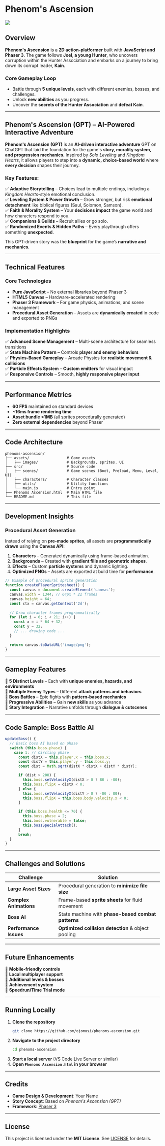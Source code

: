 # **Phenom's Ascension**  

![](https://github.com/ojomusi/Phenom-s-Ascension/blob/main/assets/images/backgrounds/landing.png)  

## **Overview**  

**Phenom's Ascension** is a **2D action-platformer** built with **JavaScript and Phaser 3**. The game follows **Joel, a young Hunter**, who uncovers corruption within the Hunter Association and embarks on a journey to bring down its corrupt leader, **Kain**.  

### **Core Gameplay Loop**  
- Battle through **5 unique levels**, each with different enemies, bosses, and challenges.  
- Unlock **new abilities** as you progress.  
- Uncover the **secrets of the Hunter Association** and **defeat Kain**.  


---

## **Phenom's Ascension (GPT) – AI-Powered Interactive Adventure**  

**Phenom's Ascension (GPT)** is an **AI-driven interactive adventure** GPT on ChatGPT that laid the foundation for the game's **story, morality system, and progression mechanics**. Inspired by *Solo Leveling* and *Kingdom Hearts*, it allows players to step into a **dynamic, choice-based world** where **every decision** shapes their journey.  

### **Key Features:**  
✅ **Adaptive Storytelling** – Choices lead to multiple endings, including a *Kingdom Hearts*-style emotional conclusion.  
✅ **Leveling System & Power Growth** – Grow stronger, but risk **emotional detachment** like biblical figures (Saul, Solomon, Samson).  
✅ **Faith & Morality System** – Your **decisions impact** the game world and how characters respond to you.  
✅ **Companions & Guilds** – Recruit allies or go solo.  
✅ **Randomized Events & Hidden Paths** – Every playthrough offers something **unexpected**.  

This GPT-driven story was the **blueprint** for the game’s **narrative and mechanics**.  

---

## **Technical Features**  

### **Core Technologies**  
- **Pure JavaScript** – No external libraries beyond Phaser 3  
- **HTML5 Canvas** – Hardware-accelerated rendering  
- **Phaser 3 Framework** – For game physics, animations, and scene management  
- **Procedural Asset Generation** – Assets are **dynamically created** in code and exported to PNGs  

### **Implementation Highlights**  
✅ **Advanced Scene Management** – Multi-scene architecture for seamless transitions  
✅ **State Machine Pattern** – Controls **player and enemy behaviors**  
✅ **Physics-Based Gameplay** – Arcade Physics for **realistic movement & collisions**  
✅ **Particle Effects System** – **Custom emitters** for visual impact  
✅ **Responsive Controls** – Smooth, **highly responsive player input**  

---

## **Performance Metrics**  
- **60 FPS** maintained on standard devices  
- **~16ms frame rendering time**  
- **Asset bundle <1MB** (all sprites procedurally generated)  
- **Zero external dependencies** beyond Phaser  

---

## **Code Architecture**  

```
phenoms-ascension/
├── assets/                 # Game assets
│   ├── images/             # Backgrounds, sprites, UI
├── src/                    # Source code
│   ├── scenes/             # Game scenes (Boot, Preload, Menu, Level, UI)
│   ├── characters/         # Character classes
│   ├── utils/              # Utility functions
│   └── main.js             # Entry point
├── Phenoms Ascension.html  # Main HTML file
└── README.md               # This file
```

---

## **Development Insights**  

### **Procedural Asset Generation**  
Instead of relying on **pre-made sprites**, all assets are **programmatically drawn** using the **Canvas API**:  
1. **Characters** – Generated dynamically using frame-based animation.  
2. **Backgrounds** – Created with **gradient fills and geometric shapes**.  
3. **Effects** – Custom **particle systems** and dynamic lighting.  
4. **Optimized PNGs** – Assets are exported at build time for **performance**.  

```javascript
// Example of procedural sprite generation
function createPlayerSpritesheet() {
  const canvas = document.createElement('canvas');
  canvas.width = 1344; // 64px * 21 frames
  canvas.height = 64;
  const ctx = canvas.getContext('2d');
 
  // Draw character frames programmatically
  for (let i = 0; i < 21; i++) {
    const x = i * 64 + 32;
    const y = 32;
    // ... drawing code ...
  }
 
  return canvas.toDataURL('image/png');
}
```

---

## **Gameplay Features**  

🎯 **5 Distinct Levels** – Each with **unique enemies, hazards, and environments**  
🎯 **Multiple Enemy Types** – Different **attack patterns and behaviors**  
🎯 **Boss Battles** – Epic fights with **pattern-based mechanics**  
🎯 **Progressive Abilities** – Gain **new skills** as you advance  
🎯 **Story Integration** – Narrative unfolds through **dialogue & cutscenes**  

---

## **Code Sample: Boss Battle AI**  

```javascript
updateBoss() {
  // Basic boss AI based on phase
  switch (this.boss.phase) {
    case 1: // Circling phase
      const distX = this.player.x - this.boss.x;
      const distY = this.player.y - this.boss.y;
      const dist = Math.sqrt(distX * distX + distY * distY);

      if (dist > 200) {
        this.boss.setVelocityX(distX > 0 ? 80 : -80);
        this.boss.flipX = distX < 0;
      } else {
        this.boss.setVelocityX(distY > 0 ? -80 : 80);
        this.boss.flipX = this.boss.body.velocity.x < 0;
      }

      if (this.boss.health <= 70) {
        this.boss.phase = 2;
        this.boss.vulnerable = false;
        this.bossSpecialAttack();
      }
      break;
  }
}
```

---

## **Challenges and Solutions**  

| **Challenge**         | **Solution**                                                  |
|-----------------------|--------------------------------------------------------------|
| **Large Asset Sizes**  | Procedural generation to **minimize file size**            |
| **Complex Animations** | Frame-based **sprite sheets** for fluid movement           |
| **Boss AI**           | State machine with **phase-based combat patterns**          |
| **Performance Issues** | **Optimized collision detection** & object pooling         |

---

## **Future Enhancements**  

🔹 **Mobile-friendly controls**  
🔹 **Local multiplayer support**  
🔹 **Additional levels & bosses**  
🔹 **Achievement system**  
🔹 **Speedrun/Time Trial mode**  

---

## **Running Locally**  

1. **Clone the repository**  
   ```bash
   git clone https://github.com/ojomusi/phenoms-ascension.git
   ```
2. **Navigate to the project directory**  
   ```bash
   cd phenoms-ascension
   ```
3. **Start a local server** (VS Code Live Server or similar)  
4. **Open `Phenoms Ascension.html` in your browser**  

---

## **Credits**  

- **Game Design & Development**: Your Name  
- **Story Concept**: Based on *Phenom's Ascension (GPT)*  
- **Framework**: [Phaser 3](https://phaser.io/)  

---

## **License**  

This project is licensed under the **MIT License**. See [LICENSE](LICENSE) for details.  
